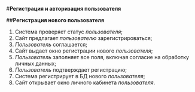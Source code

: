 #**Регистрация и авторизация пользователя**

##**Регистрация нового пользователя**

1.	Система проверяет статус *пользователя*;
2.	Сайт предлагает *пользователю* зарегистрироваться;
3.	*Пользователь* соглашается;
4.	Сайт выдает окно регистрации нового *пользователя*;
5.	*Пользователь* заполняет все поля, включая согласие на обработку личных данных;
6.	*Пользователь* подтверждает регистрацию;
7.	Система регистрирует в БД нового *пользователя*;
8.	Сайт открывает окно личного кабинета *пользователя*.

